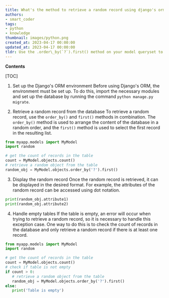 ```yaml
---
title: What's the method to retrieve a random record using django's orm?
authors:
- smart_coder
tags:
- python
- knowledge
thumbnail: images/python.png
created_at: 2023-04-17 00:00:00
updated_at: 2023-04-17 00:00:00
tldr: Use the .order\_by(`?`).first() method on your model queryset to pull a random record.
---
```


**Contents**

[TOC]

1. Set up the Django's ORM environment
Before using Django's ORM, the environment must be set up. To do this, import the necessary modules and set up the database by running the command `python manage.py migrate`.

2. Retrieve a random record from the database
To retrieve a random record, use the `order_by()` and `first()` methods in combination. The `order_by()` method is used to arrange the content of the database in a random order, and the `first()` method is used to select the first record in the resulting list.

```python
from myapp.models import MyModel
import random

# get the count of records in the table
count = MyModel.objects.count()
# retrieve a random object from the table
random_obj = MyModel.objects.order_by('?').first()
```

3. Display the random record
Once the random record is retrieved, it can be displayed in the desired format. For example, the attributes of the random record can be accessed using dot notation.

```python
print(random_obj.attribute1)
print(random_obj.attribute2)
```

4. Handle empty tables
If the table is empty, an error will occur when trying to retrieve a random record, so it is necessary to handle this exception case. One way to do this is to check the count of records in the database and only retrieve a random record if there is at least one record.

```python
from myapp.models import MyModel
import random

# get the count of records in the table
count = MyModel.objects.count()
# check if table is not empty
if count > 0:
   # retrieve a random object from the table
   random_obj = MyModel.objects.order_by('?').first()
else:
   print('Table is empty')
```
